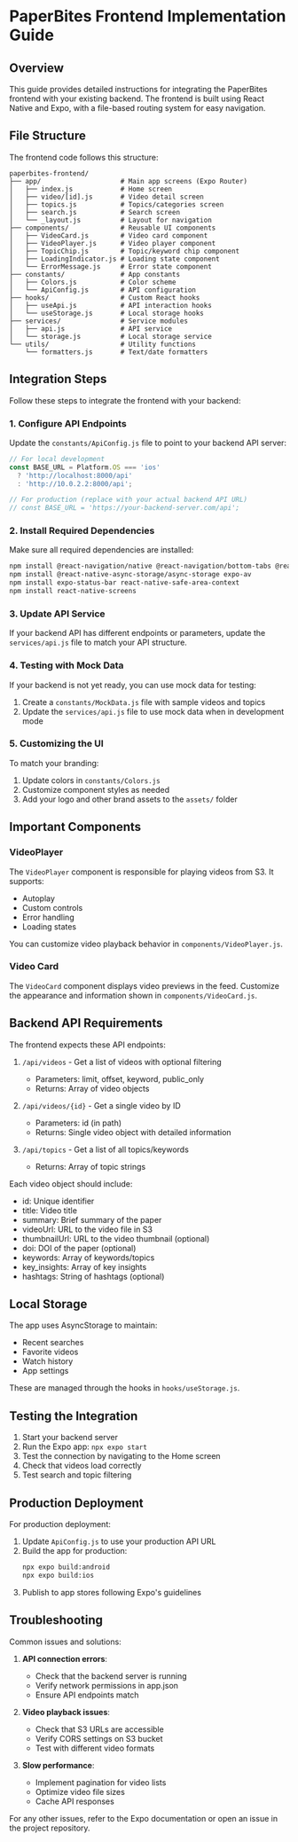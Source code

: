 # PaperBites Frontend Implementation Guide

## Overview

This guide provides detailed instructions for integrating the PaperBites frontend with your existing backend. The frontend is built using React Native and Expo, with a file-based routing system for easy navigation.

## File Structure

The frontend code follows this structure:

```
paperbites-frontend/
├── app/                    # Main app screens (Expo Router)
│   ├── index.js            # Home screen
│   ├── video/[id].js       # Video detail screen
│   ├── topics.js           # Topics/categories screen
│   ├── search.js           # Search screen
│   └── _layout.js          # Layout for navigation
├── components/             # Reusable UI components
│   ├── VideoCard.js        # Video card component
│   ├── VideoPlayer.js      # Video player component 
│   ├── TopicChip.js        # Topic/keyword chip component
│   ├── LoadingIndicator.js # Loading state component
│   └── ErrorMessage.js     # Error state component
├── constants/              # App constants
│   ├── Colors.js           # Color scheme
│   └── ApiConfig.js        # API configuration
├── hooks/                  # Custom React hooks
│   ├── useApi.js           # API interaction hooks
│   └── useStorage.js       # Local storage hooks
├── services/               # Service modules
│   ├── api.js              # API service
│   └── storage.js          # Local storage service
└── utils/                  # Utility functions
    └── formatters.js       # Text/date formatters
```

## Integration Steps

Follow these steps to integrate the frontend with your backend:

### 1. Configure API Endpoints

Update the `constants/ApiConfig.js` file to point to your backend API server:

```javascript
// For local development
const BASE_URL = Platform.OS === 'ios' 
  ? 'http://localhost:8000/api' 
  : 'http://10.0.2.2:8000/api';

// For production (replace with your actual backend API URL)
// const BASE_URL = 'https://your-backend-server.com/api';
```

### 2. Install Required Dependencies

Make sure all required dependencies are installed:

```bash
npm install @react-navigation/native @react-navigation/bottom-tabs @react-navigation/native-stack
npm install @react-native-async-storage/async-storage expo-av
npm install expo-status-bar react-native-safe-area-context
npm install react-native-screens
```

### 3. Update API Service

If your backend API has different endpoints or parameters, update the `services/api.js` file to match your API structure.

### 4. Testing with Mock Data

If your backend is not yet ready, you can use mock data for testing:

1. Create a `constants/MockData.js` file with sample videos and topics
2. Update the `services/api.js` file to use mock data when in development mode

### 5. Customizing the UI

To match your branding:

1. Update colors in `constants/Colors.js`
2. Customize component styles as needed
3. Add your logo and other brand assets to the `assets/` folder

## Important Components

### VideoPlayer

The `VideoPlayer` component is responsible for playing videos from S3. It supports:

- Autoplay
- Custom controls
- Error handling
- Loading states

You can customize video playback behavior in `components/VideoPlayer.js`.

### Video Card

The `VideoCard` component displays video previews in the feed. Customize the appearance and information shown in `components/VideoCard.js`.

## Backend API Requirements

The frontend expects these API endpoints:

1. `/api/videos` - Get a list of videos with optional filtering
   - Parameters: limit, offset, keyword, public_only
   - Returns: Array of video objects

2. `/api/videos/{id}` - Get a single video by ID
   - Parameters: id (in path)
   - Returns: Single video object with detailed information

3. `/api/topics` - Get a list of all topics/keywords
   - Returns: Array of topic strings

Each video object should include:
- id: Unique identifier
- title: Video title
- summary: Brief summary of the paper
- videoUrl: URL to the video file in S3
- thumbnailUrl: URL to the video thumbnail (optional)
- doi: DOI of the paper (optional)
- keywords: Array of keywords/topics
- key_insights: Array of key insights
- hashtags: String of hashtags (optional)

## Local Storage

The app uses AsyncStorage to maintain:
- Recent searches
- Favorite videos
- Watch history
- App settings

These are managed through the hooks in `hooks/useStorage.js`.

## Testing the Integration

1. Start your backend server
2. Run the Expo app: `npx expo start`
3. Test the connection by navigating to the Home screen
4. Check that videos load correctly
5. Test search and topic filtering

## Production Deployment

For production deployment:

1. Update `ApiConfig.js` to use your production API URL
2. Build the app for production:
   ```bash
   npx expo build:android
   npx expo build:ios
   ```
3. Publish to app stores following Expo's guidelines

## Troubleshooting

Common issues and solutions:

1. **API connection errors**:
   - Check that the backend server is running
   - Verify network permissions in app.json
   - Ensure API endpoints match

2. **Video playback issues**:
   - Check that S3 URLs are accessible
   - Verify CORS settings on S3 bucket
   - Test with different video formats

3. **Slow performance**:
   - Implement pagination for video lists
   - Optimize video file sizes
   - Cache API responses

For any other issues, refer to the Expo documentation or open an issue in the project repository.